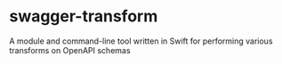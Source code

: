 # swagger-transform
A module and command-line tool written in Swift for performing various transforms on OpenAPI schemas
